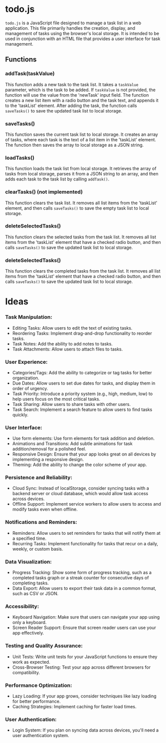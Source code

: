 # todo.js

`todo.js` is a JavaScript file designed to manage a task list in a web application. This file primarily handles the creation, display, and management of tasks using the browser's local storage. It is intended to be used in conjunction with an HTML file that provides a user interface for task management.

## Functions

### addTask(taskValue)

This function adds a new task to the task list. It takes a `taskValue` parameter, which is the task to be added. If `taskValue` is not provided, the function will use the value from the 'newTask' input field. The function creates a new list item with a radio button and the task text, and appends it to the 'taskList' element. After adding the task, the function calls `saveTasks()` to save the updated task list to local storage.

### saveTasks()

This function saves the current task list to local storage. It creates an array of tasks, where each task is the text of a list item in the 'taskList' element. The function then saves the array to local storage as a JSON string.

### loadTasks()

This function loads the task list from local storage. It retrieves the array of tasks from local storage, parses it from a JSON string to an array, and then adds each task to the task list by calling `addTask()`.

### clearTasks() (not implemented)

This function clears the task list. It removes all list items from the 'taskList' element, and then calls `saveTasks()` to save the empty task list to local storage.

### deleteSelectedTasks()

This function clears the selected tasks from the task list. It removes all list items from the 'taskList' element that have a checked radio button, and then calls `saveTasks()` to save the updated task list to local storage.

### deleteSelectedTasks() 

This function clears the completed tasks from the task list. It removes all list items from the 'taskList' element that have a checked radio button, and then calls `saveTasks()` to save the updated task list to local storage.

# Ideas

### Task Manipulation:

* Editing Tasks: Allow users to edit the text of existing tasks.
* Reordering Tasks: Implement drag-and-drop functionality to reorder tasks.
* Task Notes: Add the ability to add notes to tasks.
* Task Attachments: Allow users to attach files to tasks.

### User Experience:

* Categories/Tags: Add the ability to categorize or tag tasks for better organization.
* Due Dates: Allow users to set due dates for tasks, and display them in order of urgency.
* Task Priority: Introduce a priority system (e.g., high, medium, low) to help users focus on the most critical tasks.
* Task Sharing: Allow users to share tasks with other users.
* Task Search: Implement a search feature to allow users to find tasks quickly.

### User Interface:

* Use form elements: Use form elements for task addition and deletion.
* Animations and Transitions: Add subtle animations for task addition/removal for a polished feel.
* Responsive Design: Ensure that your app looks great on all devices by implementing a responsive design.
* Theming: Add the ability to change the color scheme of your app.

### Persistence and Reliability:

* Cloud Sync: Instead of localStorage, consider syncing tasks with a backend server or cloud database, which would allow task access across devices.
* Offline Support: Implement service workers to allow users to access and modify tasks even when offline.



### Notifications and Reminders:

* Reminders: Allow users to set reminders for tasks that will notify them at a specified time.
* Recurring Tasks: Implement functionality for tasks that recur on a daily, weekly, or custom basis.

### Data Visualization:

* Progress Tracking: Show some form of progress tracking, such as a completed tasks graph or a streak counter for consecutive days of completing tasks.
* Data Export: Allow users to export their task data in a common format, such as CSV or JSON.

### Accessibility:

* Keyboard Navigation: Make sure that users can navigate your app using only a keyboard.
* Screen Reader Support: Ensure that screen reader users can use your app effectively.

### Testing and Quality Assurance:

* Unit Tests: Write unit tests for your JavaScript functions to ensure they work as expected.
* Cross-Browser Testing: Test your app across different browsers for compatibility.

### Performance Optimization:

* Lazy Loading: If your app grows, consider techniques like lazy loading for better performance.
* Caching Strategies: Implement caching for faster load times.

### User Authentication:

* Login System: If you plan on syncing data across devices, you'll need a user authentication system.